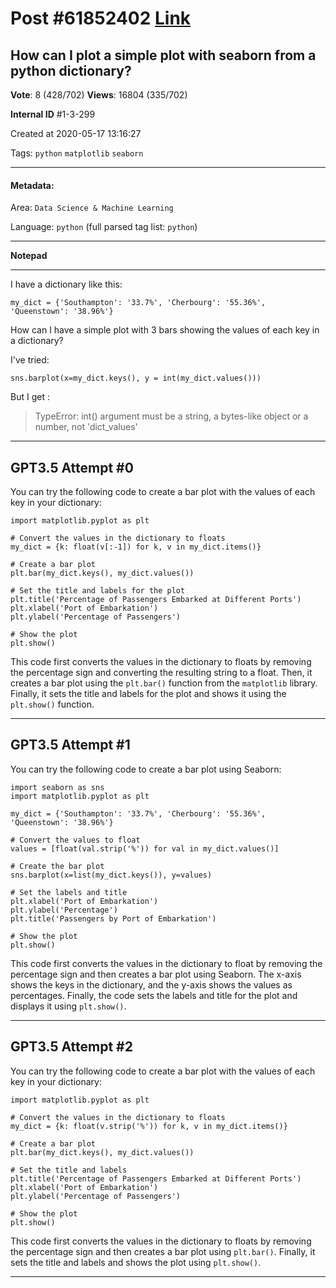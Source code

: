 
# Post \#61852402 [Link](https://stackoverflow.com/questions/61852402/)

## How can I plot a simple plot with seaborn from a python dictionary?

**Vote**: 8 (428/702) **Views**: 16804 (335/702) 

**Internal ID** \#1-3-299

Created at 2020-05-17 13:16:27

Tags: `python` `matplotlib` `seaborn`

----------

#### Metadata:

Area: `Data Science & Machine Learning`

Language: `python` (full parsed tag list: `python`)

----------

**Notepad**


----------

I have a dictionary like this:

```
my_dict = {'Southampton': '33.7%', 'Cherbourg': '55.36%', 'Queenstown': '38.96%'}
```


How can I have a simple plot with 3 bars showing the values of each key in a dictionary?

I've tried:

```
sns.barplot(x=my_dict.keys(), y = int(my_dict.values()))
```


But I get :

> TypeError: int() argument must be a string, a bytes-like object or a number, not 'dict_values'


----------
        
## GPT3.5 Attempt \#0

You can try the following code to create a bar plot with the values of each key in your dictionary:

```
import matplotlib.pyplot as plt

# Convert the values in the dictionary to floats
my_dict = {k: float(v[:-1]) for k, v in my_dict.items()}

# Create a bar plot
plt.bar(my_dict.keys(), my_dict.values())

# Set the title and labels for the plot
plt.title('Percentage of Passengers Embarked at Different Ports')
plt.xlabel('Port of Embarkation')
plt.ylabel('Percentage of Passengers')

# Show the plot
plt.show()
```

This code first converts the values in the dictionary to floats by removing the percentage sign and converting the resulting string to a float. Then, it creates a bar plot using the `plt.bar()` function from the `matplotlib` library. Finally, it sets the title and labels for the plot and shows it using the `plt.show()` function.

--------

## GPT3.5 Attempt \#1

You can try the following code to create a bar plot using Seaborn:

```
import seaborn as sns
import matplotlib.pyplot as plt

my_dict = {'Southampton': '33.7%', 'Cherbourg': '55.36%', 'Queenstown': '38.96%'}

# Convert the values to float
values = [float(val.strip('%')) for val in my_dict.values()]

# Create the bar plot
sns.barplot(x=list(my_dict.keys()), y=values)

# Set the labels and title
plt.xlabel('Port of Embarkation')
plt.ylabel('Percentage')
plt.title('Passengers by Port of Embarkation')

# Show the plot
plt.show()
```

This code first converts the values in the dictionary to float by removing the percentage sign and then creates a bar plot using Seaborn. The x-axis shows the keys in the dictionary, and the y-axis shows the values as percentages. Finally, the code sets the labels and title for the plot and displays it using `plt.show()`.

--------

## GPT3.5 Attempt \#2

You can try the following code to create a bar plot with the values of each key in your dictionary:

```
import matplotlib.pyplot as plt

# Convert the values in the dictionary to floats
my_dict = {k: float(v.strip('%')) for k, v in my_dict.items()}

# Create a bar plot
plt.bar(my_dict.keys(), my_dict.values())

# Set the title and labels
plt.title('Percentage of Passengers Embarked at Different Ports')
plt.xlabel('Port of Embarkation')
plt.ylabel('Percentage of Passengers')

# Show the plot
plt.show()
```

This code first converts the values in the dictionary to floats by removing the percentage sign and then creates a bar plot using `plt.bar()`. Finally, it sets the title and labels and shows the plot using `plt.show()`.

--------
